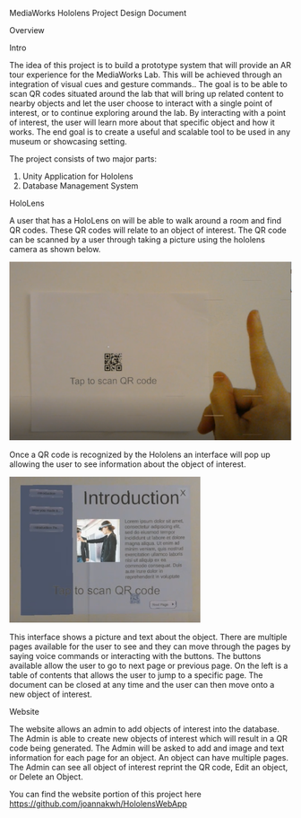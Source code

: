 MediaWorks Hololens Project Design Document

Overview

Intro

The idea of this project is to build a prototype system that will provide an AR tour experience for the MediaWorks Lab. This will be achieved through an integration of visual cues and gesture commands.. The goal is to be able to scan QR codes situated around the lab that will bring up related content to nearby objects and let the user choose to interact with a single point of interest, or to continue exploring around the lab. By interacting with a point of interest, the user will learn more about that specific object and how it works. The end goal is to create a useful and scalable tool to be used in any museum or showcasing setting.  

The project consists of two major parts:
1. Unity Application for Hololens
2. Database Management System

HoloLens

A user that has a HoloLens on will be able to walk around a room and find QR codes. These QR codes will relate to an object of interest. The QR code can be scanned by a user through taking a picture using the hololens camera as shown below.

![github-large](https://github.com/Jen-Hobbs/HoloLensTourSystem/blob/master/tap%20qr%20code.png?raw=true)

 Once a QR code is recognized by the Hololens an interface will pop up allowing the user to see information about the object of interest. 

![github-medium](https://github.com/Jen-Hobbs/HoloLensTourSystem/blob/master/QR%20code%20recognized.png?raw=true)

This interface shows a picture and text about the object. There are multiple pages available for the user to see and they can move through the pages by saying voice commands or interacting with the buttons. The buttons available allow the user to go to next page or previous page. On the left is a table of contents that allows the user to jump to a specific page. The document can be closed at any time and the user can then move onto a new object of interest.

Website

The website allows an admin to add objects of interest into the database. The Admin is able to create new objects of interest which will result in a QR code being generated. The Admin will be asked to add and image and text information for each page for an object. An object can have multiple pages. The Admin can see all object of interest reprint the QR code, Edit an object, or Delete an Object.

You can find the website portion of this project here https://github.com/joannakwh/HololensWebApp
